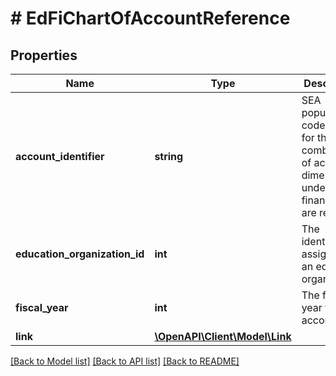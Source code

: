 # # EdFiChartOfAccountReference

## Properties

Name | Type | Description | Notes
------------ | ------------- | ------------- | -------------
**account_identifier** | **string** | SEA populated code value for the valid combination of account dimensions under which financials are reported. |
**education_organization_id** | **int** | The identifier assigned to an education organization. |
**fiscal_year** | **int** | The fiscal year for the account |
**link** | [**\OpenAPI\Client\Model\Link**](Link.md) |  | [optional]

[[Back to Model list]](../../README.md#models) [[Back to API list]](../../README.md#endpoints) [[Back to README]](../../README.md)
